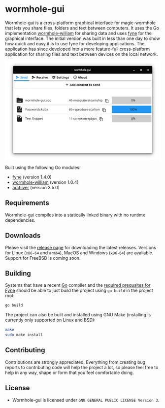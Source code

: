# wormhole-gui

Wormhole-gui is a cross-platform graphical interface for magic-wormhole that lets you share files, folders and text between computers. It uses the Go implementation [wormhole-william](https://github.com/psanford/wormhole-william) for sharing data and uses [fyne](https://github.com/fyne-io/fyne) for the graphical interface. The initial version was built in less than one day to show how quick and easy it is to use fyne for developing applications. The application has since developed into a more feature-full cross-platform application for sharing files and text between devices on the local network. 

<p align="center">
  <img src="internal/assets/screenshot.png" />
</p>

Built using the following Go modules:
- [fyne](https://github.com/fyne-io/fyne) (version 1.4.0)
- [wormhole-william](https://github.com/psanford/wormhole-william) (version 1.0.4)
- [archiver](https://github.com/mholt/archiver) (version 3.5.0)

## Requirements

Wormhole-gui compiles into a statically linked binary with no runtime dependencies.

## Downloads

Please visit the [release page](https://github.com/Jacalz/wormhole-gui/releases) for downloading the latest releases.
Versions for Linux (`x86-64` and `arm64`), MacOS and Windows (`x86-64`) are avaliable. Support for FreeBSD is coming soon.

## Building

Systems that have a recent [Go](https://golang.org) compiler and the [required prequsites for Fyne](https://fyne.io/develop/) should be able to just build the project using `go build` in the project root:
```bash
go build 
```

The project can also be built and installed using GNU Make (installing is currently only supported on Linux and BSD):
```bash
make
sudo make install
```

## Contributing

Contributions are strongly appreciated. Everything from creating bug reports to contributing code will help the project a lot, so please feel free to help in any way, shape or form that you feel comfortable doing.

## License
- Wormhole-gui is licensed under `GNU GENERAL PUBLIC LICENSE Version 3`.
